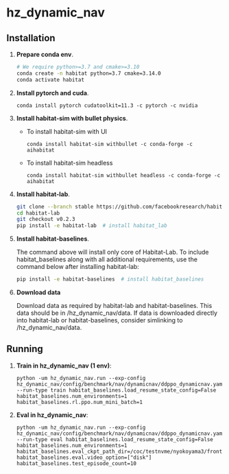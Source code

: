 # hz_dynamic_nav

## Installation

1. **Prepare conda env**.
   ```bash
   # We require python>=3.7 and cmake>=3.10
   conda create -n habitat python=3.7 cmake=3.14.0
   conda activate habitat
   ```
   
1. **Install pytorch and cuda**.
      ```
      conda install pytorch cudatoolkit=11.3 -c pytorch -c nvidia
      ```

1. **Install habitat-sim with bullet physics**.
   - To install habitat-sim with UI
      ```
      conda install habitat-sim withbullet -c conda-forge -c aihabitat
      ```
      
   - To install habitat-sim headless
      ```
      conda install habitat-sim withbullet headless -c conda-forge -c aihabitat
      ```

1. **Install habitat-lab**.

      ```bash
      git clone --branch stable https://github.com/facebookresearch/habitat-lab.git
      cd habitat-lab
      git checkout v0.2.3
      pip install -e habitat-lab  # install habitat_lab
      ```
      
1. **Install habitat-baselines**.

    The command above will install only core of Habitat-Lab. To include habitat_baselines along with all additional requirements, use the command below after installing habitat-lab:

      ```bash
      pip install -e habitat-baselines  # install habitat_baselines
      ```
      
1. **Download data**

   Download data as required by habitat-lab and habitat-baselines. This data should be in /hz_dynamic_nav/data. If data is downloaded directly into habitat-lab or habitat-baselines, consider simlinking to /hz_dynamic_nav/data.
   
## Running

1. **Train in hz_dynamic_nav (1 env)**:
   
      ```
      python -um hz_dynamic_nav.run --exp-config hz_dynamic_nav/config/benchmark/nav/dynamicnav/ddppo_dynamicnav.yaml --run-type train habitat_baselines.load_resume_state_config=False habitat_baselines.num_environments=1 habitat_baselines.rl.ppo.num_mini_batch=1
      ```

1. **Eval in hz_dynamic_nav**:
 
      ```
      python -um hz_dynamic_nav.run --exp-config hz_dynamic_nav/config/benchmark/nav/dynamicnav/ddppo_dynamicnav.yaml --run-type eval habitat_baselines.load_resume_state_config=False habitat_baselines.num_environments=1 habitat_baselines.eval_ckpt_path_dir=/coc/testnvme/nyokoyama3/frontier_explorer/slurm/ddppo_pointnav/ckpts/latest.pth habitat_baselines.eval.video_option=["disk"] habitat_baselines.test_episode_count=10
      ```
